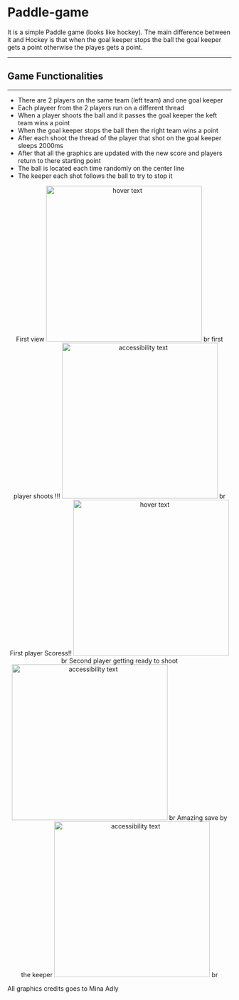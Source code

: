 # Paddle-game
It is a simple Paddle game (looks like hockey).
The main difference between it and Hockey is that when the goal keeper stops the ball the goal keeper gets a point otherwise the playes gets a point.

<hr>
<h2> Game Functionalities </h2>
<hr>
<ul>
<li> There are 2 players on the same team (left team) and one goal keeper </li>
<li> Each playeer from the 2 players run on a different thread </li>
<li> When a player shoots the ball and it passes the goal keeper the keft team wins a point</li>
<li> When the goal keeper stops the ball then the right team wins a point </li>
<li> After each shoot the thread of the player that shot on the goal keeper sleeps 2000ms </li>
<li> After that all the graphics are updated with the new score and players return to there starting point</li>
<li> The ball is located each time randomly on the center line </li>
<li> The keeper each shot follows the ball to try to stop it </li>
</ul>
<p align="center">
  First view
  <img src="https://user-images.githubusercontent.com/86810702/177044472-e0ce7081-eef4-4db9-9612-ec5e59bf1ad1.jpg" width="350" title="hover text">
  br
  first player shoots !!!
  <img src="https://user-images.githubusercontent.com/86810702/177044467-dffa5219-81b2-42bd-bb2b-28569979a54a.jpg" width="350" alt="accessibility text">
  br
  First player Scoress!!
  <img src="https://user-images.githubusercontent.com/86810702/177044469-51c4a47d-15d9-493e-937e-7217d5d7c273.jpg" width="350" title="hover text">
  br
  Second player getting ready to shoot
  <img src="https://user-images.githubusercontent.com/86810702/177044470-84c33bfd-aebf-4716-9307-ef57fc0f8eb6.jpg" width="350" alt="accessibility text">
  br
  Amazing save by the keeper
  <img src="https://user-images.githubusercontent.com/86810702/177044473-5a7b6f84-141a-4501-98e7-bb9f3697f6f8.jpg" width="350" alt="accessibility text">
  br
</p>

All graphics credits goes to Mina Adly
